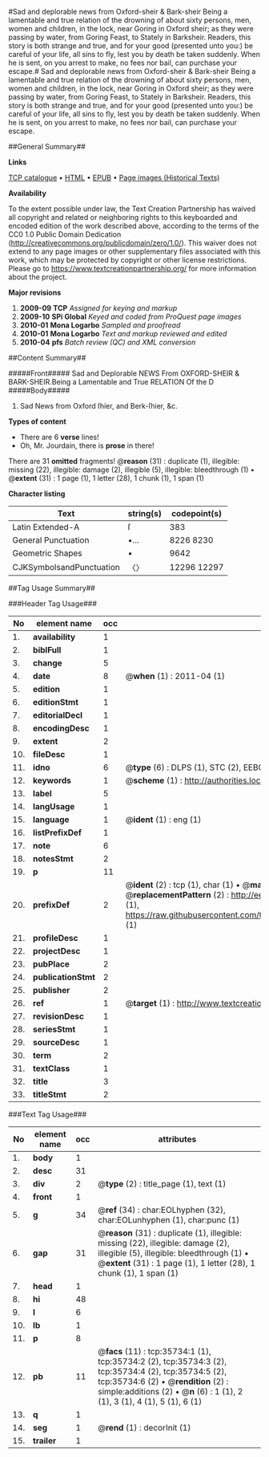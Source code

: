 #Sad and deplorable news from Oxford-sheir & Bark-sheir Being a lamentable and true relation of the drowning of about sixty persons, men, women and children, in the lock, near Goring in Oxford sheir; as they were passing by water, from Goring Feast, to Stately in Barksheir.  Readers, this story is both strange and true, and for your good (presented unto you:) be careful of your life, all sins to fly, lest you by death be taken suddenly. When he is sent, on you arrest to make, no fees nor bail, can purchase your escape.#
Sad and deplorable news from Oxford-sheir & Bark-sheir Being a lamentable and true relation of the drowning of about sixty persons, men, women and children, in the lock, near Goring in Oxford sheir; as they were passing by water, from Goring Feast, to Stately in Barksheir.  Readers, this story is both strange and true, and for your good (presented unto you:) be careful of your life, all sins to fly, lest you by death be taken suddenly. When he is sent, on you arrest to make, no fees nor bail, can purchase your escape.

##General Summary##

**Links**

[TCP catalogue](http://www.ota.ox.ac.uk/tcp/)  • 
[HTML](http://tei.it.ox.ac.uk/tcp/Texts-HTML/free/A58/A58994.html)  • 
[EPUB](http://tei.it.ox.ac.uk/tcp/Texts-EPUB/free/A58/A58994.epub) • 
[Page images (Historical Texts)](https://historicaltexts.jisc.ac.uk/eebo-99831271e)

**Availability**

To the extent possible under law, the Text Creation Partnership has waived all copyright and related or neighboring rights to this keyboarded and encoded edition of the work described above, according to the terms of the CC0 1.0 Public Domain Dedication (http://creativecommons.org/publicdomain/zero/1.0/). This waiver does not extend to any page images or other supplementary files associated with this work, which may be protected by copyright or other license restrictions. Please go to https://www.textcreationpartnership.org/ for more information about the project.

**Major revisions**

1. __2009-09__ __TCP__ *Assigned for keying and markup*
1. __2009-10__ __SPi Global__ *Keyed and coded from ProQuest page images*
1. __2010-01__ __Mona Logarbo__ *Sampled and proofread*
1. __2010-01__ __Mona Logarbo__ *Text and markup reviewed and edited*
1. __2010-04__ __pfs__ *Batch review (QC) and XML conversion*

##Content Summary##

#####Front#####
Sad and Deplorable NEWS From OXFORD-SHEIR & BARK-SHEIR.Being a Lamentable and True RELATION Of the D
#####Body#####

1. Sad News from Oxford ſhier, and Berk-ſhier, &c.

**Types of content**

  * There are 6 **verse** lines!
  * Oh, Mr. Jourdain, there is **prose** in there!

There are 31 **omitted** fragments! 
 @__reason__ (31) : duplicate (1), illegible: missing (22), illegible: damage (2), illegible (5), illegible: bleedthrough (1)  •  @__extent__ (31) : 1 page (1), 1 letter (28), 1 chunk (1), 1 span (1)

**Character listing**


|Text|string(s)|codepoint(s)|
|---|---|---|
|Latin Extended-A|ſ|383|
|General Punctuation|•…|8226 8230|
|Geometric Shapes|▪|9642|
|CJKSymbolsandPunctuation|〈〉|12296 12297|

##Tag Usage Summary##

###Header Tag Usage###

|No|element name|occ|attributes|
|---|---|---|---|
|1.|__availability__|1||
|2.|__biblFull__|1||
|3.|__change__|5||
|4.|__date__|8| @__when__ (1) : 2011-04 (1)|
|5.|__edition__|1||
|6.|__editionStmt__|1||
|7.|__editorialDecl__|1||
|8.|__encodingDesc__|1||
|9.|__extent__|2||
|10.|__fileDesc__|1||
|11.|__idno__|6| @__type__ (6) : DLPS (1), STC (2), EEBO-CITATION (1), PROQUEST (1), VID (1)|
|12.|__keywords__|1| @__scheme__ (1) : http://authorities.loc.gov/ (1)|
|13.|__label__|5||
|14.|__langUsage__|1||
|15.|__language__|1| @__ident__ (1) : eng (1)|
|16.|__listPrefixDef__|1||
|17.|__note__|6||
|18.|__notesStmt__|2||
|19.|__p__|11||
|20.|__prefixDef__|2| @__ident__ (2) : tcp (1), char (1)  •  @__matchPattern__ (2) : ([0-9\-]+):([0-9IVX]+) (1), (.+) (1)  •  @__replacementPattern__ (2) : http://eebo.chadwyck.com/downloadtiff?vid=$1&page=$2 (1), https://raw.githubusercontent.com/textcreationpartnership/Texts/master/tcpchars.xml#$1 (1)|
|21.|__profileDesc__|1||
|22.|__projectDesc__|1||
|23.|__pubPlace__|2||
|24.|__publicationStmt__|2||
|25.|__publisher__|2||
|26.|__ref__|1| @__target__ (1) : http://www.textcreationpartnership.org/docs/. (1)|
|27.|__revisionDesc__|1||
|28.|__seriesStmt__|1||
|29.|__sourceDesc__|1||
|30.|__term__|2||
|31.|__textClass__|1||
|32.|__title__|3||
|33.|__titleStmt__|2||


###Text Tag Usage###

|No|element name|occ|attributes|
|---|---|---|---|
|1.|__body__|1||
|2.|__desc__|31||
|3.|__div__|2| @__type__ (2) : title_page (1), text (1)|
|4.|__front__|1||
|5.|__g__|34| @__ref__ (34) : char:EOLhyphen (32), char:EOLunhyphen (1), char:punc (1)|
|6.|__gap__|31| @__reason__ (31) : duplicate (1), illegible: missing (22), illegible: damage (2), illegible (5), illegible: bleedthrough (1)  •  @__extent__ (31) : 1 page (1), 1 letter (28), 1 chunk (1), 1 span (1)|
|7.|__head__|1||
|8.|__hi__|48||
|9.|__l__|6||
|10.|__lb__|1||
|11.|__p__|8||
|12.|__pb__|11| @__facs__ (11) : tcp:35734:1 (1), tcp:35734:2 (2), tcp:35734:3 (2), tcp:35734:4 (2), tcp:35734:5 (2), tcp:35734:6 (2)  •  @__rendition__ (2) : simple:additions (2)  •  @__n__ (6) : 1 (1), 2 (1), 3 (1), 4 (1), 5 (1), 6 (1)|
|13.|__q__|1||
|14.|__seg__|1| @__rend__ (1) : decorInit (1)|
|15.|__trailer__|1||
